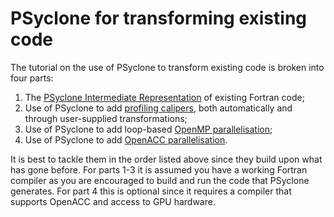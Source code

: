 # PSyclone for transforming existing code
 
The tutorial on the use of PSyclone to transform existing code is
broken into four parts:

1. The [PSyclone Intermediate Representation](1_nemo_psyir/README.md) of
   existing Fortran code;
2. Use of PSyclone to add [profiling calipers](2_nemo_profiling/README.md),
   both automatically and through user-supplied transformations;
3. Use of PSyclone to add loop-based [OpenMP parallelisation](3_nemo_openmp/README.md);
4. Use of PSyclone to add [OpenACC parallelisation](4_nemo_openacc/README.md).

It is best to tackle them in the order listed above since they build
upon what has gone before. For parts 1-3 it is assumed you have a
working Fortran compiler as you are encouraged to build and run the
code that PSyclone generates.  For part 4 this is optional since it
requires a compiler that supports OpenACC and access to GPU hardware.
